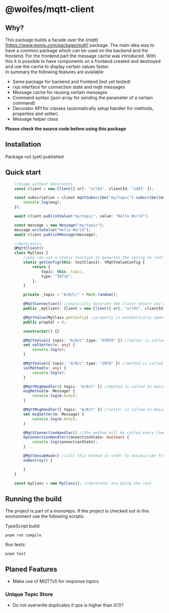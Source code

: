 # @woifes/mqtt-client

## Why?
This package builds a facade over the (mqtt)[https://www.npmjs.com/package/mqtt] package. The main idea was to have a common package which can be used on the backend and the frontend. For the frontend part the message cache was introduced. With this it is possible to have components on a frontend created and destroyed and use the cache to display certain values faster.  
In summary the following features are available:
* Same package for backend and frontend (not yet tested)
* rxjs interface for connection state and mqtt messages
* Message cache for reusing certain messages
* Command syntax (json array for sending the parameter of a certain command)
* Decorator API for classes (automatically setup handler for methods, properties and setter)
* Message helper class

**Please check the source code before using this package**

## Installation
Package not (yet) published

## Quick start

```typescript
    //Usage without decorators
    const client = new Client({ url: "url01", clientId: "id01" });

    const subscription = client.mqttSubscribe("my/topic").subscribe((msg)=>{
        console.log(msg);
    });

    await client.publishValue("my/topic", value: "Hello World");

    const message = new Message("my/topic");
    message.writeValue("Hello World");
    await client.publishMessage(message);

    //Decorators
    @MqttClient()
    class MyClass {
        //you can use a static function to generate the config on runtime (e. g. one topic level depends on a runtime parameter)
        static getConfig(this: testClass1): tMqttValueConfig {
            return {
                topic: this._topic,
                type: "INT16",
            };
        }

        private _topic = "A/B/C/" + Math.random();

        @MqttConnection() //explicitly decorate the client object you want to use (it will by searched implicitly otherwise)
        public _myClient: Client = new Client({ url: "url01", clientId: "id01" });

        @MqttValue(MyClass.getConfig) //property is automatically updated on message with the payload as value
        public propVal = 0;

        constructor() {}

        @MqttValue({ topic: "A/B/C",type: "UINT8" }) //setter is called on message with the payload as value
        set valSetter(v: any) {
            console.log(v);
        }

        @MqttValue({ topic: "A/B/C",type: "INT8" }) //method is called on message with the payload as value
        valMethod(v: any) {
            console.log(v);
        }

        @MqttMsgHandler({ topic: "A/B/C" }) //method is called on message with the message object
        msgMethod(m: Message) {
            console.log(m.body);
        }

        @MqttMsgHandler({ topic: "A/B/C" }) //setter is called on message with the message object
        set msgSetter(m: Message) {
            console.log(m.body);
        }

        @MqttConnectionHandler() //the method will be called every time the connection state changes
        myConnectionHandler(connectionState: boolean) {
            console.log(connectionState);
        }

        @MqttUnsubHook() //call this method in order to unsubscribe from every topic which was automatically subscribed to by a decorator (before you destroy the object in order to avoid memory leaks)
        onDestroy() {

        }
    }

    const myClass = new MyClass(); //decorator are doing the rest
```

## Running the build

The project is part of a monorepo. If the project is checked out in this environment use the following scripts:

TypeScript build:

```shell
pnpm run compile
```

Run tests:

```shell
pnpm test
```

## Planed Features
* Make use of MQTTv5 for response topics
### Unique Topic Store
* Do not overwrite duplicates if qos is higher than 0(1)?